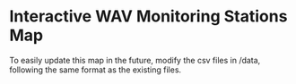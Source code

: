 # Interactive WAV Monitoring Stations Map

To easily update this map in the future, modify the csv files in /data, following the same format as the existing files.
